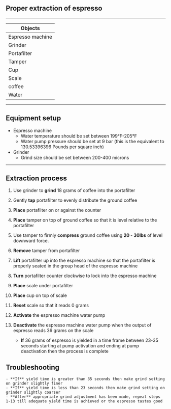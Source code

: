 ## Proper extraction of espresso
---
| Objects |
| ---- | 
|Espresso machine| 
|Grinder|
|Portafilter|
|Tamper|
|Cup|
|Scale|
|coffee|
|Water|
---
## Equipment setup
- Espresso machine
    - Water temperature should be set between 199°F-205°F
    - Water pump pressure should be set at 9 bar (this is the equivalent to 130.53396396 Pounds per square inch)
- Grinder
    - Grind size should be set between 200-400 microns
---

## Extraction process 

1. Use grinder to **grind** 18 grams of coffee into the portafilter

2. Gently **tap** portafilter to evenly distribute the ground coffee

3. **Place** portafilter on or against the counter

4. **Place** tamper on top of ground coffee so that it is level relative to the portafilter

5. Use tamper to firmly **compress** ground coffee using **20 - 30lbs** of level downward force.

6. **Remove** tamper from portafilter

7. **Lift** portafilter up into the espresso machine so that the portafilter is properly seated in the group head of the espresso machine

8. **Turn** portafilter counter clockwise to lock into the espresso machine

9. **Place** scale under portafilter 

10. **Place** cup on top of scale

11. **Reset** scale so that it reads 0 grams

12. **Activate** the espresso machine water pump

13. **Deactivate** the espresso machine water pump when the output of espresso reads 36 grams on the scale

    - **If** 36 grams of espresso is yielded in a time frame between 23-35 seconds starting at pump activation and ending at pump deactivation then the process is complete

## Troubleshooting
    - **If** yield time is greater than 35 seconds then make grind setting on grinder slightly finer
    - **If** yield time is less than 23 seconds then make grind setting on grinder slightly coarser
    - **After** appropriate grind adjustment has been made, repeat steps 1-13 till adequate yield time is achieved or the espresso tastes good




